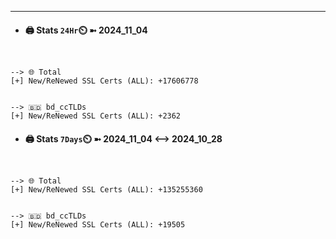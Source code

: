 

---
- #### 🖨️ **Stats** `24Hr`⏲️ ➼ 2024_11_04
```console


--> 🌐 Total
[+] New/ReNewed SSL Certs (ALL): +17606778


--> 🇧🇩 bd_ccTLDs
[+] New/ReNewed SSL Certs (ALL): +2362

```

- #### 🖨️ **Stats** `7Days`⏲️ ➼ 2024_11_04 <--> 2024_10_28
```console


--> 🌐 Total
[+] New/ReNewed SSL Certs (ALL): +135255360


--> 🇧🇩 bd_ccTLDs
[+] New/ReNewed SSL Certs (ALL): +19505

```

